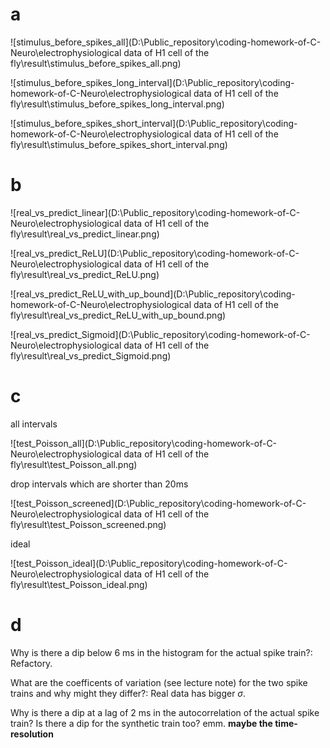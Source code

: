 # a

![stimulus_before_spikes_all](D:\Public_repository\coding-homework-of-C-Neuro\electrophysiological data of H1 cell of the fly\result\stimulus_before_spikes_all.png)



![stimulus_before_spikes_long_interval](D:\Public_repository\coding-homework-of-C-Neuro\electrophysiological data of H1 cell of the fly\result\stimulus_before_spikes_long_interval.png)



![stimulus_before_spikes_short_interval](D:\Public_repository\coding-homework-of-C-Neuro\electrophysiological data of H1 cell of the fly\result\stimulus_before_spikes_short_interval.png)



# b

![real_vs_predict_linear](D:\Public_repository\coding-homework-of-C-Neuro\electrophysiological data of H1 cell of the fly\result\real_vs_predict_linear.png)

![real_vs_predict_ReLU](D:\Public_repository\coding-homework-of-C-Neuro\electrophysiological data of H1 cell of the fly\result\real_vs_predict_ReLU.png)

![real_vs_predict_ReLU_with_up_bound](D:\Public_repository\coding-homework-of-C-Neuro\electrophysiological data of H1 cell of the fly\result\real_vs_predict_ReLU_with_up_bound.png)

![real_vs_predict_Sigmoid](D:\Public_repository\coding-homework-of-C-Neuro\electrophysiological data of H1 cell of the fly\result\real_vs_predict_Sigmoid.png)



# c

all intervals

![test_Poisson_all](D:\Public_repository\coding-homework-of-C-Neuro\electrophysiological data of H1 cell of the fly\result\test_Poisson_all.png)

drop intervals which are shorter than 20ms

![test_Poisson_screened](D:\Public_repository\coding-homework-of-C-Neuro\electrophysiological data of H1 cell of the fly\result\test_Poisson_screened.png)

ideal

![test_Poisson_ideal](D:\Public_repository\coding-homework-of-C-Neuro\electrophysiological data of H1 cell of the fly\result\test_Poisson_ideal.png)



# d

Why is there a dip below 6 ms in the histogram for the actual spike train?: Refactory.

What are the coefficents of variation (see lecture note) for the two spike trains and why might they differ?: Real data has bigger $\sigma$.

Why is there a dip at a lag of 2 ms in the autocorrelation of the actual spike train? Is there a dip for the synthetic train too? emm. **maybe the time-resolution**